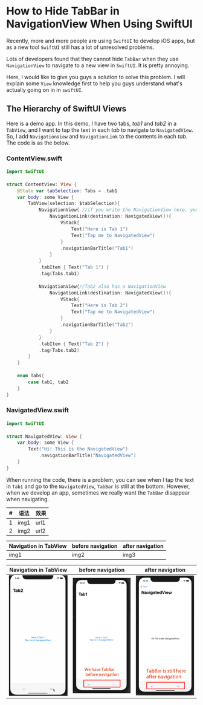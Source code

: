 # How to Hide TabBar in NavigationView When Using SwiftUI
Recently, more and more people are using `SwiftUI` to develop iOS apps, but as a new tool `SwiftUI` still has a lot of unresolved problems.  

Lots of developers found that they cannot hide `TabBar` when they use `NavigationView` to navigate to a new view in `SwiftUI`. It is pretty annoying.  

Here, I would like to give you guys a solution to solve this problem. I will explain some `View` knowledge first to help you guys understand what's actually going on in in `swiftUI`.

## The Hierarchy of SwiftUI Views
Here is a demo app. In this demo, I have two tabs, *tab1* and *tab2* in a `TabView`, and I want to tap the text in each *tab* to navigate to `NavigatedView`. So, I add `NavigationView` and `NavigationLink` to the contents in each *tab*. The code is as the below.

### ContentView.swift

```swift
import SwiftUI

struct ContentView: View {
    @State var tabSelection: Tabs = .tab1
    var body: some View {
        TabView(selection: $tabSelection){
            NavigationView{ //if you write the NavigationView here, you cannot remove TabBar after navigation
                NavigationLink(destination: NavigatedView()){
                    VStack{
                        Text("Here is Tab 1")
                        Text("Tap me to NavigatedView")
                    }
                    .navigationBarTitle("Tab1")
                }
            }
            .tabItem { Text("Tab 1") }
            .tag(Tabs.tab1)
            
            NavigationView{//Tab2 also has a NavigationView
                NavigationLink(destination: NavigatedView()){
                    VStack{
                        Text("Here is Tab 2")
                        Text("Tap me to NavigatedView")
                    }
                    .navigationBarTitle("Tab2")
                }
            }
            .tabItem { Text("Tab 2") }
            .tag(Tabs.tab2)
        }
    }
    
    enum Tabs{
        case tab1, tab2
    }
}
```
### NavigatedView.swift


```swift
import SwiftUI

struct NavigatedView: View {
    var body: some View {
        Text("Hi! This is the NavigatedView")
            .navigationBarTitle("NavigatedView")
    }
}
```


When running the code, there is a problem, you can see when I tap the text in `Tab1` and go to the `NavigatedView`, `TabBar` is still at the bottom. However, when we develop an app, sometimes we really want the `TabBar` disappear when navigating.

|#|语法|效果|
|---|----|-----|
|1|img1|url1|
|2|img2|url2|

|Navigation in TabView|before navigation|after navigation|
|----|----|----|
|img1|img2|img3|

|Navigation in TabView|before navigation|after navigation|
|---|---|---|
|<img src = "/Pictures/gif1.gif" width = "300" alt = "Navigation in TabView"/>|<img src = "/Pictures/tab1.jpg" width = "300" alt = "Navigation in TabView"/>|<img src = "/Pictures/navi1.jpg" width = "300" alt = "Navigation in TabView"/>|







